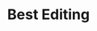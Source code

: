 ---
title: "Best Editing"
edition: 2018
winner: Barry Alexander Brown
kind: "technical"
film: blackkklansman.md
image: https://m.media-amazon.com/images/M/MV5BM2E0ZWRkZGUtYzNlZi00M2Q5LWJhNDctZDVhMjY2OTY4MTY0XkEyXkFqcGdeQXVyNDE5MTU2MDE@._V1_FMjpg_UX1263_.jpg
type: award
weight: 9
---
